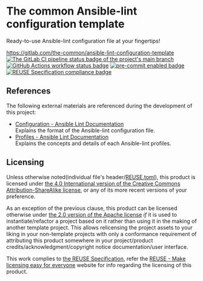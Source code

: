 # The common Ansible-lint configuration template

Ready-to-use Ansible-lint configuration file at your fingertips!

<https://gitlab.com/the-common/ansible-lint-configuration-template>  
[![The GitLab CI pipeline status badge of the project's `main` branch](https://gitlab.com/the-common/ansible-lint-configuration-template/badges/main/pipeline.svg?ignore_skipped=true "Click here to check out the comprehensive status of the GitLab CI pipelines")](https://gitlab.com/the-common/ansible-lint-configuration-template/-/pipelines) [![GitHub Actions workflow status badge](https://github.com/the-common/ansible-lint-configuration-template/actions/workflows/check-potential-problems.yml/badge.svg "GitHub Actions workflow status")](https://github.com/the-common/ansible-lint-configuration-template/actions/workflows/check-potential-problems.yml) [![pre-commit enabled badge](https://img.shields.io/badge/pre--commit-enabled-brightgreen?logo=pre-commit&logoColor=white "This project uses pre-commit to check potential problems")](https://pre-commit.com/) [![REUSE Specification compliance badge](https://api.reuse.software/badge/gitlab.com/the-common/ansible-lint-configuration-template "This project complies to the REUSE specification to decrease software licensing costs")](https://api.reuse.software/info/gitlab.com/the-common/ansible-lint-configuration-template)

## References

The following external materials are referenced during the development of this project:

* [Configuration - Ansible Lint Documentation](https://ansible.readthedocs.io/projects/lint/configuring/)  
  Explains the format of the Ansible-lint configuration file.
* [Profiles - Ansible Lint Documentation](https://ansible.readthedocs.io/projects/lint/profiles/)  
  Explains the concepts and details of each Ansible-lint profiles.

## Licensing

Unless otherwise noted(individual file's header/[REUSE.toml](REUSE.toml)), this product is licensed under [the 4.0 International version of the Creative Commons Attribution-ShareAlike license](https://creativecommons.org/licenses/by-sa/4.0/), or any of its more recent versions of your preference.

As an exception of the previous clause, this product can be licensed otherwise under [the 2.0 version of the Apache license](https://www.apache.org/licenses/LICENSE-2.0) _if_ it is used to instantiate/refactor a project based on it rather than using it in the making of another template project.  This allows relicensing the project assets to your liking in your non-template projects with only a conformance requirement of attributing this product somewhere in your project/product credits/acknowledgment/copyright notice documentation/user interface.

This work complies to [the REUSE Specification](https://reuse.software/spec/), refer the [REUSE - Make licensing easy for everyone](https://reuse.software/) website for info regarding the licensing of this product.
